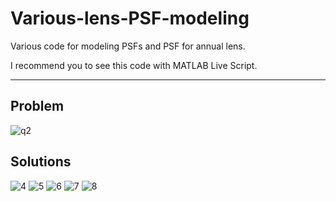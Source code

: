 # Various-lens-PSF-modeling
Various code for modeling PSFs and PSF for annual lens.

I recommend you to see this code with MATLAB Live Script.

---

## Problem
![q2](https://user-images.githubusercontent.com/70814964/118422326-f6e33a80-b6fd-11eb-8db3-40390d3b4b64.JPG)

## Solutions
![4](https://user-images.githubusercontent.com/70814964/118422475-4164b700-b6fe-11eb-997e-3ae34bbd0e6d.JPG)
![5](https://user-images.githubusercontent.com/70814964/118422477-4295e400-b6fe-11eb-9bbc-34328b98869b.JPG)
![6](https://user-images.githubusercontent.com/70814964/118422484-445fa780-b6fe-11eb-80ac-1e5a2be60dbf.JPG)
![7](https://user-images.githubusercontent.com/70814964/118422486-44f83e00-b6fe-11eb-9404-82c85d80e738.JPG)
![8](https://user-images.githubusercontent.com/70814964/118422488-46296b00-b6fe-11eb-9f8a-d9ce7d7c0a89.JPG)
